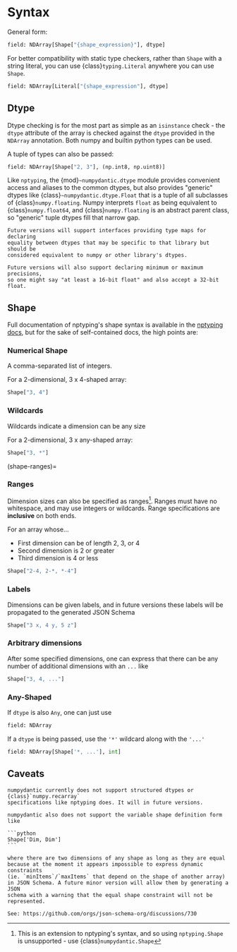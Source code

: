 # Syntax

General form:

```python
field: NDArray[Shape["{shape_expression}"], dtype]
```

For better compatibility with static type checkers,
rather than `Shape` with a string literal, you can use {class}`typing.Literal`
anywhere you can use `Shape`.

```python
field: NDArray[Literal["{shape_expression"], dtype]
```

## Dtype

Dtype checking is for the most part as simple as an `isinstance` check - 
the `dtype` attribute of the array is checked against the `dtype` provided in the
`NDArray` annotation. Both numpy and builtin python types can be used.

A tuple of types can also be passed:

```python
field: NDArray[Shape["2, 3"], (np.int8, np.uint8)]
```

Like `nptyping`, the {mod}`~numpydantic.dtype` module provides convenient access
and aliases to the common dtypes, but also provides "generic" dtypes like
{class}`~numpydantic.dtype.Float` that is a tuple of all subclasses of 
{class}`numpy.floating`. Numpy interprets `float` as being equivalent to 
{class}`numpy.float64`, and {class}`numpy.floating` is an abstract parent class, 
so "generic" tuple dtypes fill that narrow gap.

```{todo}
Future versions will support interfaces providing type maps for declaring
equality between dtypes that may be specific to that library but should be 
considered equivalent to numpy or other library's dtypes.
```

```{todo}
Future versions will also support declaring minimum or maximum precisions, 
so one might say "at least a 16-bit float" and also accept a 32-bit float.
```

## Shape

Full documentation of nptyping's shape syntax is available in the [nptyping docs](https://github.com/ramonhagenaars/nptyping/blob/master/USERDOCS.md#Shape-expressions),
but for the sake of self-contained docs, the high points are:

### Numerical Shape

A comma-separated list of integers. 

For a 2-dimensional, 3 x 4-shaped array:

```python
Shape["3, 4"]
```

### Wildcards

Wildcards indicate a dimension can be any size

For a 2-dimensional, 3 x any-shaped array:

```python
Shape["3, *"]
```

(shape-ranges)=
### Ranges

Dimension sizes can also be specified as ranges[^ranges].
Ranges must have no whitespace, and may use integers or wildcards.
Range specifications are **inclusive** on both ends.

For an array whose...
- First dimension can be of length 2, 3, or 4
- Second dimension is 2 or greater
- Third dimension is 4 or less

```python
Shape["2-4, 2-*, *-4"]
```

[^ranges]: This is an extension to nptyping's syntax, and so using `nptyping.Shape` is unsupported - use {class}`numpydantic.Shape`

### Labels

Dimensions can be given labels, and in future versions these labels will be 
propagated to the generated JSON Schema

```python
Shape["3 x, 4 y, 5 z"]
```

### Arbitrary dimensions

After some specified dimensions, one can express that there can be any number
of additional dimensions with an `...` like

```python
Shape["3, 4, ..."]
```

### Any-Shaped

If `dtype` is also `Any`, one can just use 

```python
field: NDArray
```

If a `dtype` is being passed, use the `'*'` wildcard along with the `'...'` 

```python
field: NDArray[Shape['*, ...'], int]
```

## Caveats

```{todo}
numpydantic currently does not support structured dtypes or {class}`numpy.recarray`
specifications like nptyping does. It will in future versions.
```

````{todo}
numpydantic also does not support the variable shape definition form like

```python
Shape['Dim, Dim']
```

where there are two dimensions of any shape as long as they are equal
because at the moment it appears impossible to express dynamic constraints
(ie. `minItems`/`maxItems` that depend on the shape of another array)
in JSON Schema. A future minor version will allow them by generating a JSON
schema with a warning that the equal shape constraint will not be represented.

See: https://github.com/orgs/json-schema-org/discussions/730

````